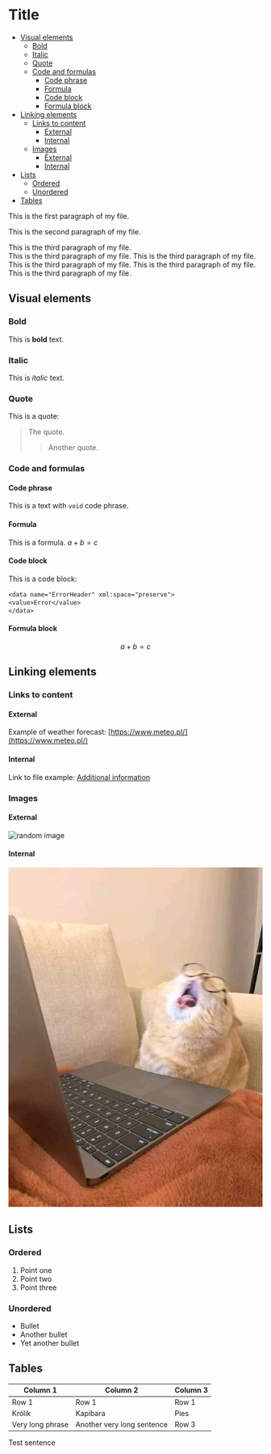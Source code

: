 # Title <!-- omit in toc -->

- [Visual elements](#visual-elements)
  - [Bold](#bold)
  - [Italic](#italic)
  - [Quote](#quote)
  - [Code and formulas](#code-and-formulas)
    - [Code phrase](#code-phrase)
    - [Formula](#formula)
    - [Code block](#code-block)
    - [Formula block](#formula-block)
- [Linking elements](#linking-elements)
  - [Links to content](#links-to-content)
    - [External](#external)
    - [Internal](#internal)
  - [Images](#images)
    - [External](#external-1)
    - [Internal](#internal-1)
- [Lists](#lists)
  - [Ordered](#ordered)
  - [Unordered](#unordered)
- [Tables](#tables)


This is the first paragraph of my file.

This is the second paragraph of my file.

This is the third paragraph of my file.  
This is the third paragraph of my file. This is the third paragraph of my file. This is the third paragraph of my file. This is the third paragraph of my file. This is the third paragraph of my file.

## Visual elements

### Bold

This is **bold** text.

### Italic

This is *italic* text.

### Quote

This is a quote:
> The quote.  
>> Another quote.

### Code and formulas

#### Code phrase

This is a text with `void` code phrase.

#### Formula

This is a formula. $a+b=c$

#### Code block

This is a code block:
```
<data name="ErrorHeader" xml:space="preserve">
<value>Error</value>
</data>
```

#### Formula block

$$
a+b=c
$$

## Linking elements

### Links to content

#### External

Example of weather forecast: [https://www.meteo.pl/](https://www.meteo.pl/)

#### Internal

Link to file example: [Additional information](reference.md)

### Images

#### External

![random image](https://picsum.photos/200)

#### Internal

![Cat](kitku.jpg "Cat")

## Lists

### Ordered

1. Point one
2. Point two
3. Point three

### Unordered

* Bullet
* Another bullet
* Yet another bullet

## Tables

| Column 1         | Column 2                   | Column 3 |
| ---------------- | -------------------------- | -------- |
| Row 1            | Row 1                      | Row 1    |
| Królik           | Kapibara                   | Pies     |
| Very long phrase | Another very long sentence | Row 3    |

Test sentence
